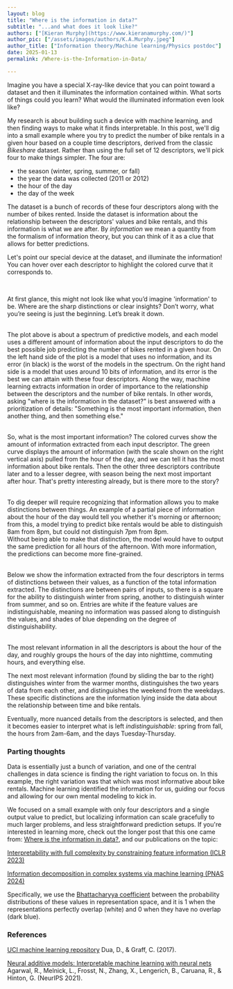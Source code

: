 ```yaml
---
layout: blog
title: "Where is the information in data?"
subtitle: "...and what does it look like?"
authors: ["[Kieran Murphy](https://www.kieranamurphy.com/)"]
author_pic: ["/assets/images/authors/K.A.Murphy.jpeg"]
author_title: ["Information theory/Machine learning/Physics postdoc"]
date: 2025-01-13
permalink: /Where-is-the-Information-in-Data/

---
```


Imagine you have a special X-ray-like device that you can point toward a dataset and then it illuminates the information contained within.  What sorts of things could you learn?  What would the illuminated information even look like?

My research is about building such a device with machine learning, and then finding ways to make what it finds interpretable. 
In this post, we'll dig into a small example where you try to predict the number of bike rentals in a given hour based on a couple time descriptors, derived from the classic *Bikeshare* dataset<a class='citestart' key='bikeshare'></a>.  Rather than using the full set of 12 descriptors, we'll pick four to make things simpler.  The four are:

- the season (winter, spring, summer, or fall)
- the year the data was collected (2011 or 2012)
- the hour of the day
- the day of the week

The dataset is a bunch of records of these four descriptors along with the number of bikes rented.
Inside the dataset is information about the relationship between the descriptors' values and bike rentals, and this information is what we are after.
By *information* we mean a quantity from the formalism of information theory, but you can think of it as a clue that allows for better predictions.

Let's point our special device at the dataset, and illuminate the information!  You can hover over each descriptor to highlight the colored curve that it corresponds to.

<div class='sticky-container'>
<div class='tabular-decomp row sticky'></div>

<br/>

At first glance, this might not look like what you’d imagine 'information' to be. Where are the sharp distinctions or clear insights? Don’t worry, what you’re seeing is just the beginning. Let’s break it down. <br/><br/>

The plot above is about a spectrum of predictive models, and each model uses a different amount of information about the input descriptors to do the best possible job predicting the number of bikes rented in a given hour.  On the left hand side of the plot is a model that uses no information, and its error (in black) is the worst of the models in the spectrum.  On the right hand side is a model that uses around 10 bits of information, and its error is the best we can attain with these four descriptors.  Along the way, machine learning extracts information in order of importance to the relationship between the descriptors and the number of bike rentals.  In other words, asking "where is the information in the dataset?" is best answered with a prioritization of details: "Something is the most important information, then another thing, and then something else." <br/><br/>
 
So, what is the most important information?  The colored curves show the amount of information extracted from each input descriptor.  The green curve displays the amount of information (with the scale shown on the right vertical axis) pulled from the hour of the day, and we can tell it has the most information about bike rentals.  Then the other three descriptors contribute later and to a lesser degree, with season being the next most important after hour.  That's pretty interesting already, but is there more to the story?<br/><br/>

To dig deeper will require recognizing that information allows you to make distinctions between things.  An example of a partial piece of information about the hour of the day would tell you whether it's morning or afternoon; from this, a model trying to predict bike rentals would be able to distinguish 8am from 8pm, but could not distinguish 7pm from 8pm.  
Without being able to make that distinction, the model would have to output the same prediction for all hours of the afternoon.  With more information, the predictions can become more fine-grained.<br/><br/>

Below we show the information extracted from the four descriptors in terms of distinctions between their values, as a function of the total information extracted.  The distinctions are between pairs of inputs, so there is a square for the ability to distinguish winter from spring, another to distinguish winter from summer, and so on.  Entries are white if the feature values are indistinguishable, meaning no information was passed along to distinguish the values, and shades of blue depending on the degree of distinguishability.<a class='footstart' key='bhat'></a><br/><br/>

</div>

<div class="container">
  <div class='compression-level-slider'></div>
</div>
<div class='distinguishability-mats row' width="50"></div>

The most relevant information in all the descriptors is about the hour of the day, and roughly groups the hours of the day into nighttime, commuting hours, and everything else.

The next most relevant information (found by sliding the bar to the right) distinguishes winter from the warmer months, distinguishes the two years of data from each other, and distinguishes the weekend from the weekdays.  These specific distinctions are the information lying inside the data about the relationship between time and bike rentals. 

Eventually, more nuanced details from the descriptors is selected, and then it becomes easier to interpret what is left *indistinguishable*: spring from fall, the hours from 2am-6am, and the days Tuesday-Thursday.

### Parting thoughts

Data is essentially just a bunch of variation, and one of the central challenges in data science is finding the right variation to focus on.  In this example, the right variation was that which was most informative about bike rentals.
Machine learning identified the information for us, guiding our focus and allowing for our own mental modeling to kick in.

We focused on a small example with only four descriptors and a single output value to predict, but localizing information can scale gracefully to much larger problems, and less straightforward prediction setups.
If you're interested in learning more, check out the longer post that this one came from: [Where is the information in data?](https://murphyka.github.io/information_explorable/), and our publications on the topic:


<a class="paper-title-link" href="https://arxiv.org/abs/2211.17264">Interpretability with full complexity by constraining feature information (ICLR 2023)</a> 

<a class="paper-title-link" href="https://www.pnas.org/doi/abs/10.1073/pnas.2312988121">Information decomposition in complex systems via machine learning (PNAS 2024)</a> 


<a class='footend' key='bhat'></a> 
Specifically, we use the [Bhattacharyya coefficient](https://en.wikipedia.org/wiki/Bhattacharyya_distance) between the probability distributions of these values in representation space, and it is 1 when the representations perfectly overlap (white) and 0 when they have no overlap (dark blue).

### References

<a class='citeend' key='bikeshare'></a> [UCI machine learning repository](https://archive.ics.uci.edu/)
Dua, D., & Graff, C. (2017).

<a class='citeend' key='nam'></a> [Neural additive models: Interpretable machine learning with neural nets](https://arxiv.org/abs/2004.13912)
Agarwal, R., Melnick, L., Frosst, N., Zhang, X., Lengerich, B., Caruana, R., & Hinton, G. (NeurIPS 2021).

<link rel='stylesheet' href='/assets/post_assets/2025-01-13-Kieran-Murphy/footnote_v2.css'>
<link rel='stylesheet' href='/assets/post_assets/2025-01-13-Kieran-Murphy/citation_v2.css'>
<link rel='stylesheet' href='/assets/post_assets/2025-01-13-Kieran-Murphy/style.css'>

<script id='MathJax-script' async src='https://cdn.jsdelivr.net/npm/mathjax@3/es5/tex-mml-chtml.js'></script>
<script defer src='https://cdn.jsdelivr.net/npm/katex@0.16.8/dist/contrib/mathtex-script-type.min.js' integrity='sha384-jiBVvJ8NGGj5n7kJaiWwWp9AjC+Yh8rhZY3GtAX8yU28azcLgoRo4oukO87g7zDT' crossorigin='anonymous'></script>
<script src="https://cdn.jsdelivr.net/npm/@tensorflow/tfjs@latest/dist/tf.min.js"></script>
<script src='/assets/post_assets/2025-01-13-Kieran-Murphy/third_party/d3_.js'></script>
<script src='/assets/post_assets/2025-01-13-Kieran-Murphy/third_party/d3-scale-chromatic.v1.min.js'></script>
<script src='/assets/post_assets/2025-01-13-Kieran-Murphy/third_party/npyjs-global.js'></script>

<script src='/assets/post_assets/2025-01-13-Kieran-Murphy/footnote_v2.js'></script>
<script src='/assets/post_assets/2025-01-13-Kieran-Murphy/citation_v2.js'></script>


<script src='/assets/post_assets/2025-01-13-Kieran-Murphy/util.js'></script>
<script src='/assets/post_assets/2025-01-13-Kieran-Murphy/init-input-sliders.js'></script>

<link rel='stylesheet' href='/assets/post_assets/2025-01-13-Kieran-Murphy/tabular/style.css'>
<script src='/assets/post_assets/2025-01-13-Kieran-Murphy/tabular/init.js'></script>
<script src='/assets/post_assets/2025-01-13-Kieran-Murphy/tabular/init-distinguishability.js'></script>

<script src='/assets/post_assets/2025-01-13-Kieran-Murphy/init-info-plane.js'></script>
